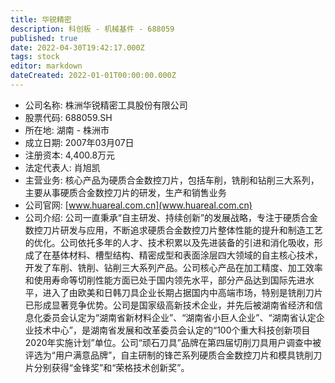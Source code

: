 ```yaml
---
title: 华锐精密
description: 科创板 - 机械基件 - 688059
published: true
date: 2022-04-30T19:42:17.000Z
tags: stock
editor: markdown
dateCreated: 2022-01-01T00:00:00.000Z
---
```


- 公司名称: 株洲华锐精密工具股份有限公司
- 股票代码: 688059.SH
- 所在地: 湖南 - 株洲市
- 成立日期: 2007年03月07日
- 注册资本: 4,400.8万元
- 法定代表人: 肖旭凯
- 主营业务: 核心产品为硬质合金数控刀片，包括车削，铣削和钻削三大系列，主要从事硬质合金数控刀片的研发，生产和销售业务
- 公司官网: [www.huareal.com.cn](www.huareal.com.cn)
- 公司介绍: 公司一直秉承“自主研发、持续创新”的发展战略，专注于硬质合金数控刀片研发与应用，不断追求硬质合金数控刀片整体性能的提升和制造工艺的优化。公司依托多年的人才、技术积累以及先进装备的引进和消化吸收，形成了在基体材料、槽型结构、精密成型和表面涂层四大领域的自主核心技术，开发了车削、铣削、钻削三大系列产品。公司核心产品在加工精度、加工效率和使用寿命等切削性能方面已处于国内领先水平，部分产品达到国际先进水平，进入了由欧美和日韩刀具企业长期占据国内中高端市场，特别是铣削刀片已形成显著竞争优势。公司是国家级高新技术企业，并先后被湖南省经济和信息化委员会认定为“湖南省新材料企业”、“湖南省小巨人企业”、“湖南省认定企业技术中心”，是湖南省发展和改革委员会认定的“100个重大科技创新项目2020年实施计划”单位。公司“顽石刀具”品牌在第四届切削刀具用户调查中被评选为“用户满意品牌”，自主研制的锋芒系列硬质合金数控刀片和模具铣削刀片分别获得“金锋奖”和“荣格技术创新奖”。


